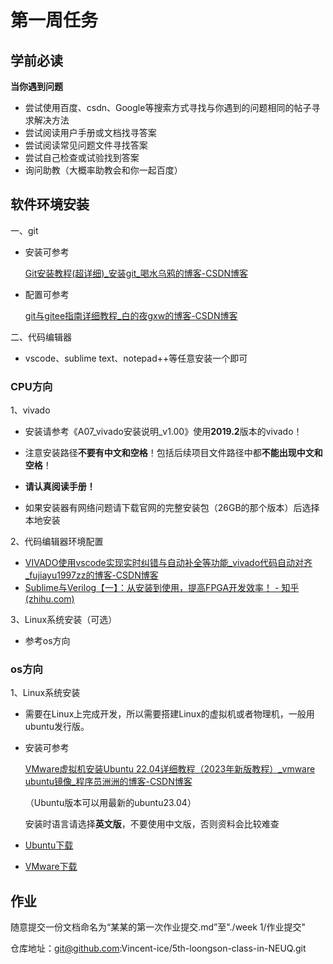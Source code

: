 # 第一周任务

## 学前必读

**当你遇到问题**

- 尝试使用百度、csdn、Google等搜索方式寻找与你遇到的问题相同的帖子寻求解决方法
- 尝试阅读用户手册或文档找寻答案
- 尝试阅读常见问题文件寻找答案
- 尝试自己检查或试验找到答案
- 询问助教（大概率助教会和你一起百度）

## 软件环境安装

一、git

- 安装可参考

  [Git安装教程(超详细)_安装git_喝水乌鸦的博客-CSDN博客](https://blog.csdn.net/m0_69680577/article/details/129654393)

- 配置可参考

  [git与gitee指南详细教程_白的夜gxw的博客-CSDN博客](https://blog.csdn.net/weixin_63228975/article/details/127503834)

二、代码编辑器

- vscode、sublime text、notepad++等任意安装一个即可

### CPU方向

1、vivado

- 安装请参考《A07_vivado安装说明_v1.00》使用**2019.2**版本的vivado！

- 注意安装路径**不要有中文和空格**！包括后续项目文件路径中都**不能出现中文和空格**！
- **请认真阅读手册！**
- 如果安装器有网络问题请下载官网的完整安装包（26GB的那个版本）后选择本地安装

2、代码编辑器环境配置

- [VIVADO使用vscode实现实时纠错与自动补全等功能_vivado代码自动对齐_fujiayu1997zz的博客-CSDN博客](https://blog.csdn.net/weixin_44425619/article/details/115479272)
- [Sublime与Verilog【一】：从安装到使用，提高FPGA开发效率！ - 知乎 (zhihu.com)](https://zhuanlan.zhihu.com/p/341728027)

3、Linux系统安装（可选）

- 参考os方向

### os方向

1、Linux系统安装

- 需要在Linux上完成开发，所以需要搭建Linux的虚拟机或者物理机，一般用ubuntu发行版。

- 安装可参考

  [VMware虚拟机安装Ubuntu 22.04详细教程（2023年新版教程）_vmware ubuntu镜像_程序员洲洲的博客-CSDN博客](https://blog.csdn.net/weixin_51484460/article/details/130996015?ops_request_misc=&request_id=&biz_id=102&utm_term=vmware安装ubuntu23.04&utm_medium=distribute.pc_search_result.none-task-blog-2~all~sobaiduweb~default-6-130996015.142^v93^chatgptT3_2&spm=1018.2226.3001.4187)

  （Ubuntu版本可以用最新的ubuntu23.04）
  
  安装时语言请选择**英文版**，不要使用中文版，否则资料会比较难查
  
- [Ubuntu下载](http://old-releases.ubuntu.com/releases/kinetic/)

- [VMware下载](https://www.vmware.com/products/workstation-pro/workstation-pro-evaluation.html)



## 作业

随意提交一份文档命名为“某某的第一次作业提交.md”至"./week 1/作业提交"

仓库地址：git@github.com:Vincent-ice/5th-loongson-class-in-NEUQ.git



